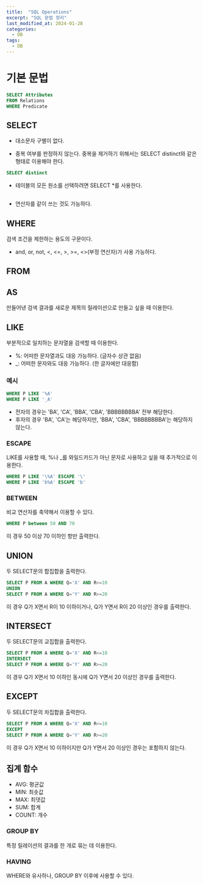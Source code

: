 ```yaml
---
title:  "SQL Operations"
excerpt: "SQL 문법 정리"
last_modified_at: 2024-01-28
categories:
  - DB
tags:
  - DB
---
```

# 기본 문법
```sql
SELECT Attributes
FROM Relations
WHERE Predicate
```

## SELECT
* 대소문자 구별이 없다.

* 중복 여부를 판정하지 않는다. 중복을 제거하기 위해서는 SELECT distinct와 같은 형태로 이용해야 한다.
```sql
SELECT distinct 
```
* 테이블의 모든 원소를 선택하려면 SELECT *를 사용한다.
```sql

```
* 연산자를 같이 쓰는 것도 가능하다. 
## WHERE
검색 조건을 제한하는 용도의 구문이다.
* and, or, not, <, <=, >, >=, <>(부정 연산자)가 사용 가능하다. 

## FROM
## AS
만들어낸 검색 결과를 새로운 제목의 릴레이션으로 만들고 싶을 때 이용한다.

## LIKE
부분적으로 일치하는 문자열을 검색할 때 이용한다.
* %: 어떠한 문자열과도 대응 가능하다. (글자수 상관 없음)
* _: 어떠한 문자와도 대응 가능하다. (한 글자에만 대응함)
### 예시
```sql
WHERE P LIKE '%A' 
WHERE P LIKE '_A'
```
* 전자의 경우는 'BA', 'CA', 'BBA', 'CBA', 'BBBBBBBBA' 전부 해당한다.
* 후자의 경우 'BA', 'CA'는 해당하지만, 'BBA', 'CBA', 'BBBBBBBBA'는 해당하지 않는다.
### ESCAPE
LIKE를 사용할 때, %나 _를 와일드카드가 아닌 문자로 사용하고 싶을 때 추가적으로 이용한다.
```sql
WHERE P LIKE '\%A' ESCAPE '\'
WHERE P LIKE 'b%A' ESCAPE 'b'
```
### BETWEEN
비교 연산자를 축약해서 이용할 수 있다.
```sql
WHERE P between 50 AND 70
```
이 경우 50 이상 70 이하인 항만 출력한다.
## UNION
두 SELECT문의 합집합을 출력한다.
```SQL
SELECT P FROM A WHERE Q='X' AND R<=10
UNION
SELECT P FROM A WHERE Q='Y' AND R>=20
```
이 경우 Q가 X면서 R이 10 이하이거나, Q가 Y면서 R이 20 이상인 경우를 출력한다.
## INTERSECT
두 SELECT문의 교집합을 출력한다.
```SQL
SELECT P FROM A WHERE Q='X' AND R<=10
INTERSECT
SELECT P FROM A WHERE Q='Y' AND R>=20
```
이 경우 Q가 X면서 10 이하인 동시에 Q가 Y면서 20 이상인 경우를 출력한다.
## EXCEPT
두 SELECT문의 차집합을 출력한다.
```SQL
SELECT P FROM A WHERE Q='X' AND R<=10
EXCEPT
SELECT P FROM A WHERE Q='Y' AND R>=20
```
이 경우 Q가 X면서 10 이하이지만 Q가 Y면서 20 이상인 경우는 포함하지 않는다.

## 집계 함수
* AVG: 평균값
* MIN: 최솟값
* MAX: 최댓값
* SUM: 합계
* COUNT: 개수
### GROUP BY
특정 릴레이션의 결과를 한 개로 묶는 데 이용한다.

### HAVING
WHERE와 유사하나, GROUP BY 이후에 사용할 수 있다.